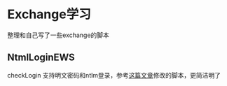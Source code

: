# Exchange学习

整理和自己写了一些exchange的脚本

## NtmlLoginEWS

checkLogin 支持明文密码和ntlm登录，参考[这篇文章](https://github.com/3gstudent/Homework-of-Python/blob/master/checkEWS.py)修改的脚本，更简洁明了


